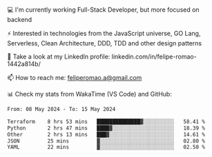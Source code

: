 💻 I'm currently working Full-Stack Developer, but more focused on backend

⚡ Interested in technologies from the JavaScript universe, GO Lang, Serverless, Clean Architecture, DDD, TDD and other design patterns

👥 Take a look at my LinkedIn profile: linkedin.com/in/felipe-romao-1442a814b/

📫 How to reach me: feliperomao.a@gmail.com

📊 Check my stats from WakaTime (VS Code) and GitHub:

<!--START_SECTION:waka-->

```txt
From: 08 May 2024 - To: 15 May 2024

Terraform    8 hrs 53 mins   ██████████████▓░░░░░░░░░░   58.41 %
Python       2 hrs 47 mins   ████▓░░░░░░░░░░░░░░░░░░░░   18.39 %
Other        2 hrs 13 mins   ███▓░░░░░░░░░░░░░░░░░░░░░   14.61 %
JSON         25 mins         ▓░░░░░░░░░░░░░░░░░░░░░░░░   02.80 %
YAML         22 mins         ▓░░░░░░░░░░░░░░░░░░░░░░░░   02.50 %
```

<!--END_SECTION:waka-->
